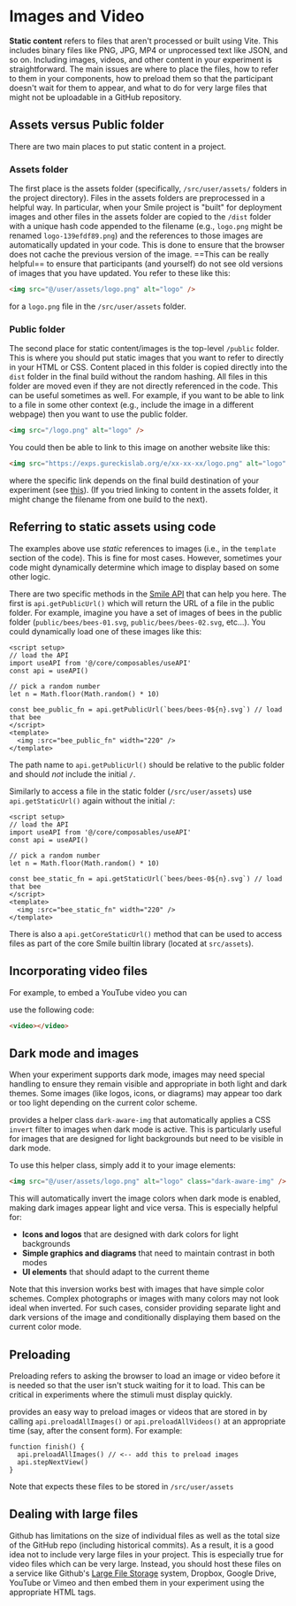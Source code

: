 # Images and Video

**Static content** refers to files that aren't processed or built using Vite.
This includes binary files like PNG, JPG, MP4 or unprocessed text like JSON, and
so on. Including images, videos, and other content in your experiment is
straightforward. The main issues are where to place the files, how to refer to
them in your components, how to preload them so that the participant doesn't
wait for them to appear, and what to do for very large files that might not be
uploadable in a GitHub repository.

## Assets versus Public folder

There are two main places to put static content in a <SmileText/> project.

### Assets folder

The first place is the assets folder (specifically, `/src/user/assets/` folders
in the project directory). Files in the assets folders are preprocessed in a
helpful way. In particular, when your Smile project is "built" for deployment
images and other files in the assets folder are copied to the `/dist` folder
with a unique hash code appended to the filename (e.g., `logo.png` might be
renamed `logo-139efdf89.png`) and the references to those images are
automatically updated in your code. This is done to ensure that the browser does
not cache the previous version of the image. ==This can be really helpful== to
ensure that participants (and yourself) do not see old versions of images that
you have updated. You refer to these like this:

```html
<img src="@/user/assets/logo.png" alt="logo" />
```

for a `logo.png` file in the `/src/user/assets` folder.

### Public folder

The second place for static content/images is the top-level `/public` folder.
This is where you should put static images that you want to refer to directly in
your HTML or CSS. Content placed in this folder is copied directly into the
`dist` folder in the final build without the random hashing. All files in this
folder are moved even if they are not directly referenced in the code. This can
be useful sometimes as well. For example, if you want to be able to link to a
file in some other context (e.g., include the image in a different webpage) then
you want to use the public folder.

```html
<img src="/logo.png" alt="logo" />
```

You could then be able to link to this image on another website like this:

```html
<img src="https://exps.gureckislab.org/e/xx-xx-xx/logo.png" alt="logo" />
```

where the specific link depends on the final build destination of your
experiment (see
[this](/recruit/deploying#what-url-do-you-send-participants-to)). (If you tried
linking to content in the assets folder, it might change the filename from one
build to the next).

## Referring to static assets using code

The examples above use _static_ references to images (i.e., in the `template`
section of the code). This is fine for most cases. However, sometimes your code
might dynamically determine which image to display based on some other logic.

There are two specific methods in the [Smile API](/api) that can help you here.
The first is `api.getPublicUrl()` which will return the URL of a file in the
public folder. For example, imagine you have a set of images of bees in the
public folder (`public/bees/bees-01.svg`, `public/bees/bees-02.svg`, etc...).
You could dynamically load one of these images like this:

```vue
<script setup>
// load the API
import useAPI from '@/core/composables/useAPI'
const api = useAPI()

// pick a random number
let n = Math.floor(Math.random() * 10)

const bee_public_fn = api.getPublicUrl(`bees/bees-0${n}.svg`) // load that bee
</script>
<template>
  <img :src="bee_public_fn" width="220" />
</template>
```

The path name to `api.getPublicUrl()` should be relative to the public folder
and should _not_ include the initial `/`.

Similarly to access a file in the static folder (`/src/user/assets`) use
`api.getStaticUrl()` again without the initial `/`:

```vue
<script setup>
// load the API
import useAPI from '@/core/composables/useAPI'
const api = useAPI()

// pick a random number
let n = Math.floor(Math.random() * 10)

const bee_static_fn = api.getStaticUrl(`bees/bees-0${n}.svg`) // load that bee
</script>
<template>
  <img :src="bee_static_fn" width="220" />
</template>
```

There is also a `api.getCoreStaticUrl()` method that can be used to access files
as part of the core Smile builtin library (located at `src/assets`).

## Incorporating video files

For example, to embed a YouTube video you can

use the following code:

```html
<video></video>
```

## Dark mode and images

When your experiment supports dark mode, images may need special handling to
ensure they remain visible and appropriate in both light and dark themes. Some
images (like logos, icons, or diagrams) may appear too dark or too light
depending on the current color scheme.

<SmileText/> provides a helper class `dark-aware-img` that automatically applies
a CSS `invert` filter to images when dark mode is active. This is particularly
useful for images that are designed for light backgrounds but need to be visible
in dark mode.

To use this helper class, simply add it to your image elements:

```html
<img src="@/user/assets/logo.png" alt="logo" class="dark-aware-img" />
```

This will automatically invert the image colors when dark mode is enabled,
making dark images appear light and vice versa. This is especially helpful for:

- **Icons and logos** that are designed with dark colors for light backgrounds
- **Simple graphics and diagrams** that need to maintain contrast in both modes
- **UI elements** that should adapt to the current theme

Note that this inversion works best with images that have simple color schemes.
Complex photographs or images with many colors may not look ideal when inverted.
For such cases, consider providing separate light and dark versions of the image
and conditionally displaying them based on the current color mode.

## Preloading

Preloading refers to asking the browser to load an image or video before it is
needed so that the user isn't stuck waiting for it to load. This can be critical
in experiments where the stimuli must display quickly.

<SmileText/> provides an easy way to preload images or videos that are stored in
by calling `api.preloadAllImages()` or `api.preloadAllVideos()` at an
appropriate time (say, after the consent form). For example:

```
function finish() {
  api.preloadAllImages() // <-- add this to preload images
  api.stepNextView()
}
```

Note that <SmileText/> expects these files to be stored in `/src/user/assets`

## Dealing with large files

Github has limitations on the size of individual files as well as the total size
of the GitHub repo (including historical commits). As a result, it is a good
idea not to include very large files in your project. This is especially true
for video files which can be very large. Instead, you should host these files on
a service like Github's
[Large File Storage](https://docs.github.com/en/enterprise-cloud@latest/repositories/working-with-files/managing-large-files/about-git-large-file-storage)
system, Dropbox, Google Drive, YouTube or Vimeo and then embed them in your
experiment using the appropriate HTML tags.
